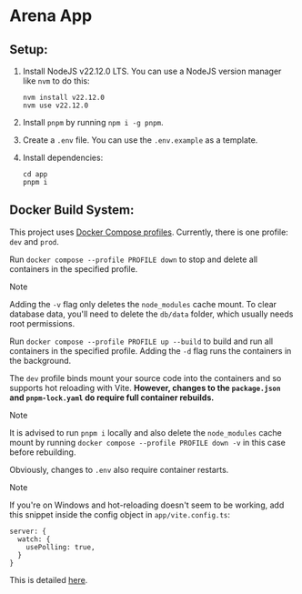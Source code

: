 # Arena App

## Setup:

1. Install NodeJS v22.12.0 LTS. You can use a NodeJS version manager like `nvm` to do this:

    ```
    nvm install v22.12.0
    nvm use v22.12.0
    ```

2. Install `pnpm` by running `npm i -g pnpm`.

3. Create a `.env` file. You can use the `.env.example` as a template.

4. Install dependencies:

    ```
    cd app
    pnpm i
    ```

## Docker Build System:

This project uses [Docker Compose profiles](https://docs.docker.com/compose/how-tos/profiles/). Currently, there is one profile: `dev` and `prod`.

Run `docker compose --profile PROFILE down` to stop and delete all containers in the specified profile.

> [!NOTE]
> Adding the `-v` flag only deletes the `node_modules` cache mount. To clear database data, you'll need to delete the `db/data` folder, which usually needs root permissions.

Run `docker compose --profile PROFILE up --build` to build and run all containers in the specified profile. Adding the `-d` flag runs the containers in the background.

The `dev` profile binds mount your source code into the containers and so supports hot reloading with Vite. **However, changes to the `package.json` and `pnpm-lock.yaml` do require full container rebuilds.**

> [!NOTE]
> It is advised to run `pnpm i` locally and also delete the `node_modules` cache mount by running `docker compose --profile PROFILE down -v` in this case before rebuilding.

Obviously, changes to `.env` also require container restarts.

> [!NOTE]
> If you're on Windows and hot-reloading doesn't seem to be working, add this snippet inside the config object in `app/vite.config.ts`:
> ```
> server: {
>   watch: {
>     usePolling: true,
>   }
> }
> ```
> This is detailed [here](https://vite.dev/config/server-options#server-watch).
